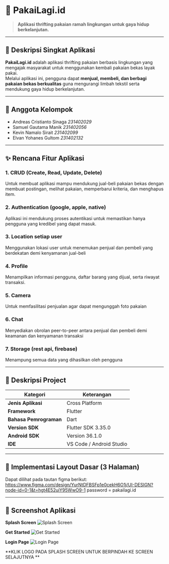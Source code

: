 # 🌿 PakaiLagi.id

> **Aplikasi thrifting pakaian ramah lingkungan untuk gaya hidup berkelanjutan.**

---

## 📖 Deskripsi Singkat Aplikasi
**PakaiLagi.id** adalah aplikasi thrifting pakaian berbasis lingkungan yang mengajak masyarakat untuk menggunakan kembali pakaian bekas layak pakai.  
Melalui aplikasi ini, pengguna dapat **menjual, membeli, dan berbagi pakaian bekas berkualitas** guna mengurangi limbah tekstil serta mendukung gaya hidup berkelanjutan.

---

## 👥 Anggota Kelompok
 - Andreas Cristianto Sinaga    *231402029*
 - Samuel Gautama Manik         *231402056*
 - Kevin Namalo Sirait          *231402099*
 - Elvan Yohanes Gultom         *231402132*

---

## ✨ Rencana Fitur Aplikasi

### 1. CRUD (Create, Read, Update, Delete)
Untuk membuat aplikasi mampu mendukung jual-beli pakaian bekas dengan membuat postingan, melihat pakaian, memperbarui kriteria, dan menghapus item.

### 2. Authentication (google, apple, native)
Aplikasi ini mendukung proses autentikasi untuk memastikan hanya pengguna yang kredibel yang dapat masuk.

### 3. Location setiap user
Menggunakan lokasi user untuk menemukan penjual dan pembeli yang berdekatan demi kenyamanan jual-beli

### 4. Profile
Menampilkan informasi pengguna, daftar barang yang dijual, serta riwayat transaksi.

### 5. Camera
Untuk memfasilitasi penjualan agar dapat mengunggah foto pakaian

### 6. Chat
Menyediakan obrolan peer-to-peer antara penjual dan pembeli demi keamanan dan kenyamanan transaksi

### 7. Storage (rest api, firebase)
Menampung semua data yang dihasilkan oleh pengguna

---

## 🧩 Deskripsi Project
|         Kategori       |        Keterangan        |
|------------------------|--------------------------|
|   **Jenis Aplikasi**   |      Cross Platform      |
|      **Framework**     |          Flutter         |
| **Bahasa Pemrograman** |           Dart           |
|     **Version SDK**    |    Flutter SDK 3.35.0    |
|     **Android SDK**    |      Version 36.1.0      | 
|         **IDE**        | VS Code / Android Studio | 

---

## 🧱 Implementasi Layout Dasar (3 Halaman)
Dapat dilihat pada tautan figma berikut: https://www.figma.com/design/YurNtDFBSFp1e0cekH6O1j/UI-DESIGN?node-id=0-1&t=hgt4E52uiY95WwO9-1
password = pakailagi.id

---

## 📸 Screenshot Aplikasi

**Splash Screen**
![Splash Screen](assets/screenshots/splash.png)

**Get Started**
![Get Started](assets/screenshots/getstarted.png)

**Login Page**
![Login Page](assets/screenshots/login.png)

**KLIK LOGO PADA SPLASH SCREEN UNTUK BERPINDAH KE SCREEN SELAJUTNYA **
